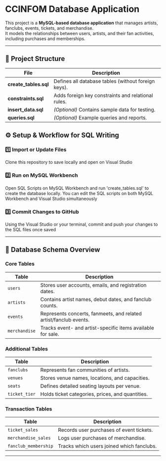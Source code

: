# CCINFOM Database Application

This project is a **MySQL-based database application** that manages artists, fanclubs, events, tickets, and merchandise.  
It models the relationships between users, artists, and their fan activities, including purchases and memberships.

---

## 📁 Project Structure

| File | Description |
|------|--------------|
| **create_tables.sql** | Defines all database tables (without foreign keys). |
| **constraints.sql** | Adds foreign key constraints and relational rules. |
| **insert_data.sql** | *(Optional)* Contains sample data for testing. |
| **queries.sql** | *(Optional)* Example queries and reports. |


## ⚙️ Setup & Workflow for SQL Writing

### 1️⃣ Import or Update Files
Clone this repository to save locally and open on Visual Studio

### 2️⃣ Run on MySQL Workbench
Open SQL Scripts on MySQL Workbench and run 'create_tables.sql' to create the database locally.
You can edit the SQL scripts on both MySQL Workbench and Visual Studio simultaneously

### 3️⃣ Commit Changes to GitHub
Using the Visual Studio or your terminal, commit and push your changes to the SQL files once saved

---

## 🧩 Database Schema Overview

### **Core Tables**

| Table | Description |
|--------|--------------|
| `users` | Stores user accounts, emails, and registration dates. |
| `artists` | Contains artist names, debut dates, and fanclub counts. |
| `events` | Represents concerts, fanmeets, and related artist/fanclub events. |
| `merchandise` | Tracks event- and artist-specific items available for sale. |

### **Additional Tables**

| Table | Description |
|--------|--------------|
| `fanclubs` | Represents fan communities of artists. |
| `venues` | Stores venue names, locations, and capacities. |
| `seats` | Defines detailed seating layouts per venue. |
| `ticket_tier` | Holds ticket categories, prices, and quantities. |

### **Transaction Tables**

| Table | Description |
|--------|--------------|
| `ticket_sales` | Records user purchases of event tickets. |
| `merchandise_sales` | Logs user purchases of merchandise. |
| `fanclub_membership` | Tracks which users joined which fanclubs. |

---


